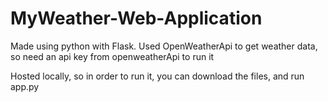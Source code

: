 # MyWeather-Web-Application

Made using python with Flask. Used OpenWeatherApi to get weather data, so need an api key from openweatherApi to run it

Hosted locally, so in order to run it, you can download the files, and run app.py
